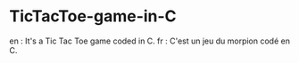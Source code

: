 # TicTacToe-game-in-C
en : It's a Tic Tac Toe game coded in C. 
fr : C'est un jeu du morpion codé en C.
